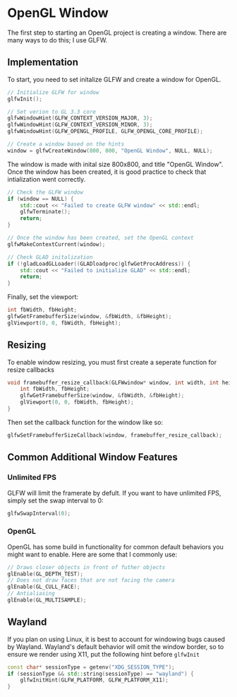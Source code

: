 # OpenGL Window
The first step to starting an OpenGL project is creating a window. There are many ways to do this; I use GLFW.


## Implementation
To start, you need to set initalize GLFW and create a window for OpenGL. 

```c++
// Initialize GLFW for window
glfwInit();

// Set verion to GL 3.3 core
glfwWindowHint(GLFW_CONTEXT_VERSION_MAJOR, 3);
glfwWindowHint(GLFW_CONTEXT_VERSION_MINOR, 3);
glfwWindowHint(GLFW_OPENGL_PROFILE, GLFW_OPENGL_CORE_PROFILE);

// Create a window based on the hints
window = glfwCreateWindow(800, 800, "OpenGL Window", NULL, NULL);
```

The window is made with inital size 800x800, and title "OpenGL Window". 
Once the window has been created, it is good practice to check that intialization went correctly. 

```c++
// Check the GLFW window
if (window == NULL) {
    std::cout << "Failed to create GLFW window" << std::endl;
    glfwTerminate();
    return;
}

// Once the window has been created, set the OpenGL context
glfwMakeContextCurrent(window);

// Check GLAD initalization
if (!gladLoadGLLoader((GLADloadproc)glfwGetProcAddress)) {
    std::cout << "Failed to initialize GLAD" << std::endl;
    return;
}
```

Finally, set the viewport:

```c++
int fbWidth, fbHeight;
glfwGetFramebufferSize(window, &fbWidth, &fbHeight);
glViewport(0, 0, fbWidth, fbHeight);
```

## Resizing

To enable window resizing, you must first create a seperate function for resize callbacks

```c++
void framebuffer_resize_callback(GLFWwindow* window, int width, int height) {
    int fbWidth, fbHeight;
    glfwGetFramebufferSize(window, &fbWidth, &fbHeight);
    glViewport(0, 0, fbWidth, fbHeight);
}

```

Then set the callback function for the window like so:

```c++
glfwSetFramebufferSizeCallback(window, framebuffer_resize_callback);
```

## Common Additional Window Features

### Unlimited FPS
GLFW will limit the framerate by defult. If you want to have unlimited FPS, simply set the swap interval to 0:

```c++
glfwSwapInterval(0);
```

### OpenGL 
OpenGL has some build in functionality for common default behaviors you might want to enable.
Here are some that I commonly use:

```c++
// Draws closer objects in front of futher objects
glEnable(GL_DEPTH_TEST);  
// Does not draw faces that are not facing the camera
glEnable(GL_CULL_FACE);
// Antialiasing 
glEnable(GL_MULTISAMPLE);
```


## Wayland
If you plan on using Linux, it is best to account for windowing bugs caused by Wayland.
Wayland's default behavior will omit the window border, so to ensure we render using X11, put the following hint before `glfwInit`

```c++
const char* sessionType = getenv("XDG_SESSION_TYPE");    
if (sessionType && std::string(sessionType) == "wayland") {
    glfwInitHint(GLFW_PLATFORM, GLFW_PLATFORM_X11);
}
```